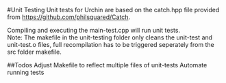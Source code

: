 #Unit Testing
Unit tests for Urchin are based on the catch.hpp file provided from https://github.com/philsquared/Catch.

Compiling and executing the main-test.cpp will run unit tests.  
Note: The makefile in the unit-testing folder only cleans the unit-test and unit-test.o files, full recompilation has to be triggered seperately from the src folder makefile.

##Todos
Adjust Makefile to reflect multiple files of unit-tests
Automate running tests